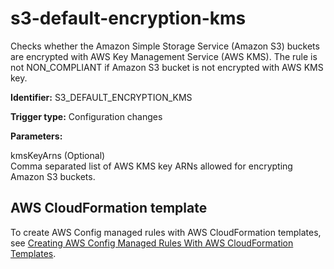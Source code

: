 # s3\-default\-encryption\-kms<a name="s3-default-encryption-kms"></a>

Checks whether the Amazon Simple Storage Service \(Amazon S3\) buckets are encrypted with AWS Key Management Service \(AWS KMS\)\. The rule is not NON\_COMPLIANT if Amazon S3 bucket is not encrypted with AWS KMS key\. 

**Identifier:** S3\_DEFAULT\_ENCRYPTION\_KMS

**Trigger type:** Configuration changes

**Parameters:**

 kmsKeyArns \(Optional\)  
Comma separated list of AWS KMS key ARNs allowed for encrypting Amazon S3 buckets\.

## AWS CloudFormation template<a name="w24aac11c29c17d281c13"></a>

To create AWS Config managed rules with AWS CloudFormation templates, see [Creating AWS Config Managed Rules With AWS CloudFormation Templates](aws-config-managed-rules-cloudformation-templates.md)\.